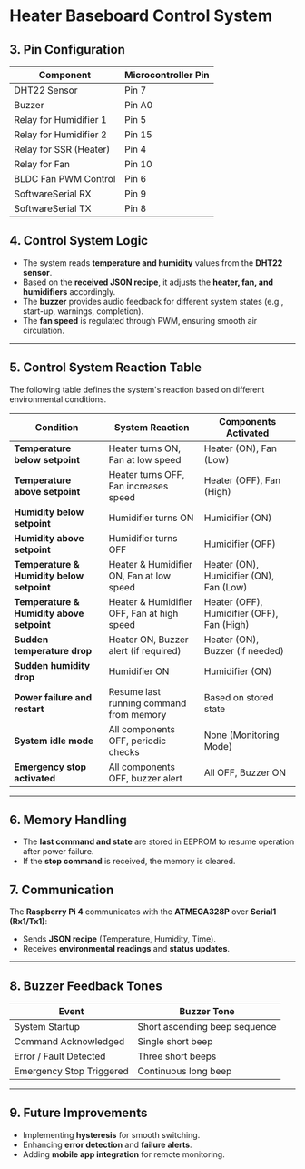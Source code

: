 # Heater Baseboard Control System

## 3. Pin Configuration
| **Component**          | **Microcontroller Pin** |
|------------------------|------------------------|
| DHT22 Sensor          | Pin 7                  |
| Buzzer                | Pin A0                 |
| Relay for Humidifier 1 | Pin 5                  |
| Relay for Humidifier 2 | Pin 15                 |
| Relay for SSR (Heater) | Pin 4                  |
| Relay for Fan         | Pin 10                 |
| BLDC Fan PWM Control  | Pin 6                  |
| SoftwareSerial RX     | Pin 9                  |
| SoftwareSerial TX     | Pin 8                  |

## 4. Control System Logic
- The system reads **temperature and humidity** values from the **DHT22 sensor**.
- Based on the **received JSON recipe**, it adjusts the **heater, fan, and humidifiers** accordingly.
- The **buzzer** provides audio feedback for different system states (e.g., start-up, warnings, completion).
- The **fan speed** is regulated through PWM, ensuring smooth air circulation.

---

## 5. Control System Reaction Table
The following table defines the system's reaction based on different environmental conditions.

| **Condition**                        | **System Reaction**                                     | **Components Activated**              |
|--------------------------------------|---------------------------------------------------------|--------------------------------------|
| **Temperature below setpoint**       | Heater turns ON, Fan at low speed                      | Heater (ON), Fan (Low)              |
| **Temperature above setpoint**       | Heater turns OFF, Fan increases speed                  | Heater (OFF), Fan (High)            |
| **Humidity below setpoint**          | Humidifier turns ON                                    | Humidifier (ON)                     |
| **Humidity above setpoint**          | Humidifier turns OFF                                  | Humidifier (OFF)                    |
| **Temperature & Humidity below setpoint** | Heater & Humidifier ON, Fan at low speed           | Heater (ON), Humidifier (ON), Fan (Low) |
| **Temperature & Humidity above setpoint** | Heater & Humidifier OFF, Fan at high speed         | Heater (OFF), Humidifier (OFF), Fan (High) |
| **Sudden temperature drop**          | Heater ON, Buzzer alert (if required)                  | Heater (ON), Buzzer (if needed)      |
| **Sudden humidity drop**             | Humidifier ON                                          | Humidifier (ON)                     |
| **Power failure and restart**        | Resume last running command from memory               | Based on stored state               |
| **System idle mode**                 | All components OFF, periodic checks                    | None (Monitoring Mode)               |
| **Emergency stop activated**         | All components OFF, buzzer alert                       | All OFF, Buzzer ON                   |

---

## 6. Memory Handling
- The **last command and state** are stored in EEPROM to resume operation after power failure.
- If the **stop command** is received, the memory is cleared.

## 7. Communication
The **Raspberry Pi 4** communicates with the **ATMEGA328P** over **Serial1 (Rx1/Tx1)**:
- Sends **JSON recipe** (Temperature, Humidity, Time).
- Receives **environmental readings** and **status updates**.

---

## 8. Buzzer Feedback Tones
| **Event**                | **Buzzer Tone**                      |
|--------------------------|--------------------------------------|
| System Startup           | Short ascending beep sequence       |
| Command Acknowledged     | Single short beep                   |
| Error / Fault Detected   | Three short beeps                   |
| Emergency Stop Triggered | Continuous long beep                |

---

## 9. Future Improvements
- Implementing **hysteresis** for smooth switching.
- Enhancing **error detection** and **failure alerts**.
- Adding **mobile app integration** for remote monitoring.
